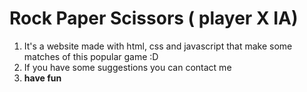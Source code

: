 # Rock Paper Scissors ( player X IA)

1. It's a website made with html, css and javascript that make some matches of this popular game :D
2. If you have some suggestions you can contact me
3. **have fun**
